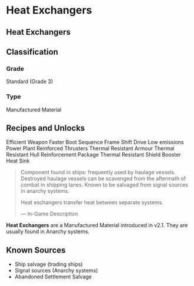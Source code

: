 # Heat Exchangers
##  Heat Exchangers

## Classification

### Grade

Standard (Grade 3)

### Type

Manufactured Material

## Recipes and Unlocks

Efficient Weapon
 Faster Boot Sequence Frame Shift Drive
 Low emissions Power Plant
 Reinforced Thrusters
 Thermal Resistant Armour
 Thermal Resistant Hull Reinforcement Package
 Thermal Resistant Shield Booster
 Heat Sink

> 
> 
> Component found in ships: frequently used by haulage vessels. Destroyed haulage vessels can be scavenged from the aftermath of combat in shipping lanes. Known to be salvaged from signal sources in anarchy systems.
> 
> Heat exchangers transfer heat between separate systems.
> 
> 
> — In-Game Description
> 

**Heat Exchangers** are a Manufactured Material introduced in v2.1. They are usually found in Anarchy systems.

## Known Sources

- Ship salvage (trading ships)
- Signal sources (Anarchy systems)
- Abandoned Settlement Salvage